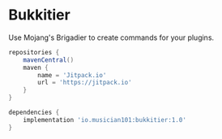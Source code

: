 # Bukkitier

Use Mojang's Brigadier to create commands for your plugins.

```Groovy
repositories {
    mavenCentral()
    maven {
        name = 'Jitpack.io'
        url = 'https://jitpack.io'
    }
}

dependencies {
    implementation 'io.musician101:bukkitier:1.0'
}
```
